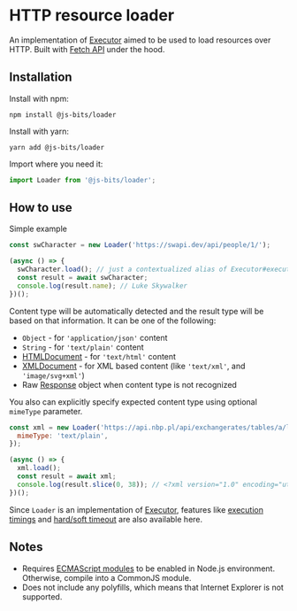 # HTTP resource loader

An implementation of [Executor](https://www.npmjs.com/package/@js-bits/executor) aimed to be used to load resources over HTTP. Built with [Fetch API](https://developer.mozilla.org/en-US/docs/Web/API/Fetch_API) under the hood.

## Installation

Install with npm:

```
npm install @js-bits/loader
```

Install with yarn:

```
yarn add @js-bits/loader
```

Import where you need it:

```javascript
import Loader from '@js-bits/loader';
```

## How to use

Simple example

```javascript
const swCharacter = new Loader('https://swapi.dev/api/people/1/');

(async () => {
  swCharacter.load(); // just a contextualized alias of Executor#execute();
  const result = await swCharacter;
  console.log(result.name); // Luke Skywalker
})();
```

Content type will be automatically detected and the result type will be based on that information. It can be one of the following:

- `Object` - for `'application/json'` content
- `String` - for `'text/plain'` content
- [HTMLDocument](https://developer.mozilla.org/en-US/docs/Web/API/HTMLDocument) - for `'text/html'` content
- [XMLDocument](https://developer.mozilla.org/en-US/docs/Web/API/XMLDocument) - for XML based content (like `'text/xml'`, and `'image/svg+xml'`)
- Raw [Response](https://developer.mozilla.org/en-US/docs/Web/API/Response) object when content type is not recognized

You also can explicitly specify expected content type using optional `mimeType` parameter.

```javascript
const xml = new Loader('https://api.nbp.pl/api/exchangerates/tables/a/last/1/?format=xml', {
  mimeType: 'text/plain',
});

(async () => {
  xml.load();
  const result = await xml;
  console.log(result.slice(0, 38)); // <?xml version="1.0" encoding="utf-8"?>
})();
```

Since `Loader` is an implementation of [Executor](https://www.npmjs.com/package/@js-bits/executor), features like [execution timings](https://www.npmjs.com/package/@js-bits/executor#execution-timings) and [hard/soft timeout](https://www.npmjs.com/package/@js-bits/executor#timeout) are also available here.

## Notes

- Requires [ECMAScript modules](https://nodejs.org/api/esm.html) to be enabled in Node.js environment. Otherwise, compile into a CommonJS module.
- Does not include any polyfills, which means that Internet Explorer is not supported.
